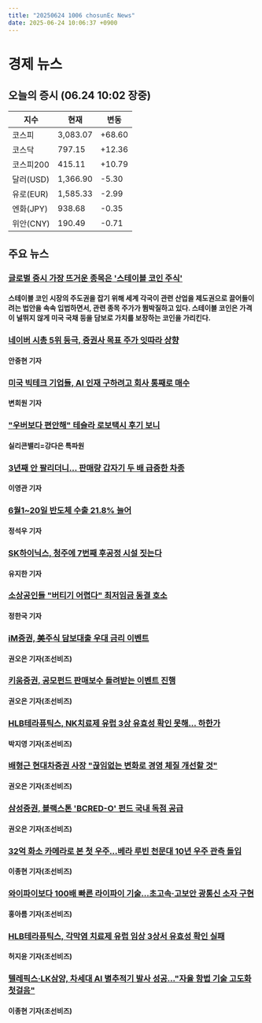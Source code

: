 ```yaml
---
title: "20250624 1006 chosunEc News"
date: 2025-06-24 10:06:37 +0900
---
```


# 경제 뉴스
## 오늘의 증시 (06.24 10:02 장중)

| 지수 | 현재 | 변동 |
|---|---|---|
| 코스피 | 3,083.07 | +68.60 |
| 코스닥 | 797.15 | +12.36 |
| 코스피200 | 415.11 | +10.79 |
| 달러(USD) | 1,366.90 | -5.30 |
| 유로(EUR) | 1,585.33 | -2.99 |
| 엔화(JPY) | 938.68 | -0.35 |
| 위안(CNY) | 190.49 | -0.71 |

## 주요 뉴스
### [글로벌 증시 가장 뜨거운 종목은 '스테이블 코인 주식'](https://www.chosun.com/economy/money/2025/06/24/5YLMCTITWRHB7IYR4UOH2T4NEI/)
#### 스테이블 코인 시장의 주도권을 잡기 위해 세계 각국이 관련 산업을 제도권으로 끌어들이려는 법안을 속속 입법하면서, 관련 종목 주가가 뜀박질하고 있다. 스테이블 코인은 가격이 널뛰지 않게 미국 국채 등을 담보로 가치를 보장하는 코인을 가리킨다.

### [네이버 시총 5위 등극, 증권사 목표 주가 잇따라 상향](https://www.chosun.com/economy/money/2025/06/24/D2BM6LT4PNCQZLARXRYQQH4VNY/)
#### 안중현 기자

### [미국 빅테크 기업들, AI 인재 구하려고 회사 통째로 매수](https://www.chosun.com/economy/tech_it/2025/06/24/PASLMH3RTRCTPJAWS4AZMVDF5I/)
#### 변희원 기자

### ["우버보다 편안해" 테슬라 로보택시 후기 보니](https://www.chosun.com/economy/tech_it/2025/06/24/KIDIF3T2EBGHNDVZANF5PW7KVE/)
#### 실리콘밸리=강다은 특파원

### [3년째 안 팔리더니… 판매량 갑자기 두 배 급증한 차종](https://www.chosun.com/economy/auto/2025/06/24/GFBR7T64QBBEHE3YYHYPEEEMQM/)
#### 이영관 기자

### [6월1~20일 반도체 수출 21.8% 늘어](https://www.chosun.com/economy/economy_general/2025/06/24/ENJAOC2OZ5ATREU6RH753F4NXI/)
#### 정석우 기자

### [SK하이닉스, 청주에 7번째 후공정 시설 짓는다](https://www.chosun.com/economy/tech_it/2025/06/24/CNLGNKJFZZEXBHPSOGJ7T6AOYA/)
#### 유지한 기자

### [소상공인들 "버티기 어렵다" 최저임금 동결 호소](https://www.chosun.com/economy/industry-company/2025/06/24/Z5ZZ7UU3CNBA5FJLNTSQKUO7DQ/)
#### 정한국 기자

### [iM증권, 美주식 담보대출 우대 금리 이벤트](https://www.chosun.com/economy/money/2025/06/24/YRUDCNUITUZ6EB6EE5TMRXQAEU/)
#### 권오은 기자(조선비즈)

### [키움증권, 공모펀드 판매보수 돌려받는 이벤트 진행](https://www.chosun.com/economy/money/2025/06/24/RWWLMSUPRIQFKEKUECA2DYJFXE/)
#### 권오은 기자(조선비즈)

### [HLB테라퓨틱스, NK치료제 유럽 3상 유효성 확인 못해… 하한가](https://www.chosun.com/economy/money/2025/06/24/KVCCKVLBN47CJSHRQAZFYTMQNU/)
#### 박지영 기자(조선비즈)

### [배형근 현대차증권 사장 "끊임없는 변화로 경영 체질 개선할 것"](https://www.chosun.com/economy/money/2025/06/24/ALJZXDLONTRFNPGZ3CGRE77MRU/)
#### 권오은 기자(조선비즈)

### [삼성증권, 블랙스톤 'BCRED-O' 펀드 국내 독점 공급](https://www.chosun.com/economy/money/2025/06/24/563RG3KHEHJFA2BJC3ISJ2Z5CI/)
#### 권오은 기자(조선비즈)

### [32억 화소 카메라로 본 첫 우주…베라 루빈 천문대 10년 우주 관측 돌입](https://www.chosun.com/economy/science/2025/06/24/NRSUHTKQXZPQIZH76VXKT423FY/)
#### 이종현 기자(조선비즈)

### [와이파이보다 100배 빠른 라이파이 기술…초고속·고보안 광통신 소자 구현](https://www.chosun.com/economy/science/2025/06/24/JFMQH2NS4H6AV73VA3ZTKG7SME/)
#### 홍아름 기자(조선비즈)

### [HLB테라퓨틱스, 각막염 치료제 유럽 임상 3상서 유효성 확인 실패](https://www.chosun.com/economy/science/2025/06/24/VGYNJMZZ4CXFF6KI2NFNSS7OA4/)
#### 허지윤 기자(조선비즈)

### [텔레픽스·LK삼양, 차세대 AI 별추적기 발사 성공…"자율 항법 기술 고도화 첫걸음"](https://www.chosun.com/economy/science/2025/06/24/HRJ5Q6ECKST2SY2UMQUJVDBVRI/)
#### 이종현 기자(조선비즈)
